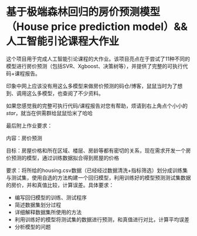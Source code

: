 # 基于极端森林回归的房价预测模型（House price prediction model）&amp;&amp;人工智能引论课程大作业

这个项目用于完成人工智能引论课程的大作业。该项目亮点在于尝试了11种不同的模型进行房价预测（包括SVR、Xgboost、决策树等），并提供了完整的可执行代码+课程报告。

印象中网上应该没有用这么多模型来做房价预测的码仓/博客，鼠鼠当时为了想到、调用这么多模型，也查阅了不少资料。

如果您感觉我的完整可执行代码/课程报告对您有帮助，烦请到右上角点个小小的$star$，就当在供需群给鼠鼠恰米了哈哈

最后附上作业要求：

内容：房价预测

目标：房屋价格和所在区域、楼层、房龄等都有密切的关系，现在需求开发一个房价预测的模型，通过训练数据拟合得到房屋的价格

要求：将所给的housing.csv数据（已经经过数据清洗+指标筛选）划分成训练集与测试集，使用自选的方法构建一个回归模型，利用训练好的模型预测测试集数据的房价，并和真值比较，计算误差。具体要求：

- 编写回归模型的训练、测试程序
- 简述数据集划分过程
- 详细解释数据集所使用的方法
- 利用训练好的模型将测试集的数据进行预测，和真值进行对比，计算平均误差
- 分析模型的问题

